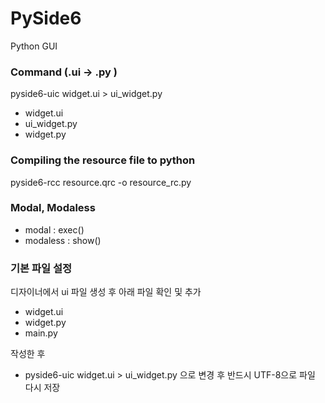 # PySide6
 Python GUI

### Command (.ui -> .py )
pyside6-uic widget.ui > ui_widget.py

- widget.ui
- ui_widget.py
- widget.py

### Compiling the resource file to python
pyside6-rcc resource.qrc -o resource_rc.py 

### Modal, Modaless
- modal : exec()
- modaless : show() 

### 기본 파일 설정 
디자이너에서 ui 파일 생성 후 아래 파일 확인 및 추가
- widget.ui
- widget.py
- main.py

작성한 후 
- pyside6-uic widget.ui > ui_widget.py 으로 변경 후 반드시 UTF-8으로 파일 다시 저장 
